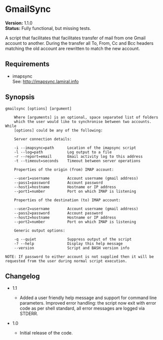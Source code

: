 GmailSync
=========

**Version:** 1.1.0  
**Status:** Fully functional, but missing tests.

A script that facilitates that facilitates transfer of mail from one Gmail account to another. During the transfer all To, From, Cc and Bcc headers matching the old account are rewritten to match the new account.

Requirements
------------

- imapsync  
  See: http://imapsync.lamiral.info

Synopsis
--------

    gmailsync [options] [argument]

        Where [arguments] is an optional, space separated list of folders
        which the user would like to synchronise between two accounts. While
        [options] could be any of the following:

        Server connection details:

        -i --imapsync=path      Location of the imapsync script
        -l --log=path           Log output to a file
        -r --report=email       Email activity log to this address
        -t --timeout=seconds    Timeout between server operations

        Properties of the origin (from) IMAP account:

        --user1=username        Account username (gmail address)
        --pass1=password        Account password
        --host1=hostname        Hostname or IP address
        --port1=number          Port on which IMAP is listening

        Properties of the destination (to) IMAP account:

        --user2=username        Account username (gmail address)
        --pass2=password        Account password
        --host2=hostname        Hostname or IP address
        --port2=number          Port on which IMAP is listening

        Generic output options:

        -q --quiet              Suppress output of the script
        -? --help               Display this help message
        --version               Script and BASH version info

    NOTE: If password to either account is not supplied then it will be
    requested from the user during normal script execution.

Changelog
---------

* 1.1

  - Added a user friendly help message and support for command line parameters. Improved error handling: the script now exit with error code as per shell standard, all error messages are logged via STDERR.

* 1.0  

  - Initial release of the code.
